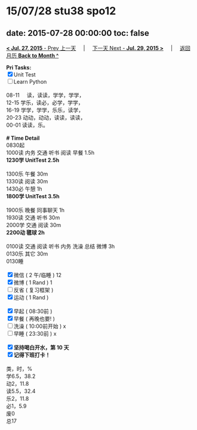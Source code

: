 # 15/07/28 stu38 spo12

date: 2015-07-28 00:00:00
toc: false
---
[**< Jul. 27, 2015** - Prev 上一天](/lifelogs/2015/07/d27.html) &nbsp; &nbsp; | &nbsp; &nbsp; [下一天 Next - **Jul. 29, 2015 >**](/lifelogs/2015/07/d29.html) &nbsp; &nbsp; |  &nbsp; &nbsp; [返回月历 **Back to Month ^**](/lifelogs/2015/07/index.html)
<br/><div><strong>Pri Tasks:</strong></div><div><input checked="true" type="checkbox"/>Unit Test</div><div><input type="checkbox"/>Learn Python</div><div><div><br clear="none"/></div></div><div>08-11     读，读读，学学，学学，</div><div>12-15 学乐，读必，必学，学学，</div><div>16-19 学学，学学，乐乐，读学，</div><div>20-23 动动，动动，读读，读读，</div><div>00-01 读读，乐。</div><div><br/></div><div><b># Time Detail</b></div><div>0830起</div><div>1000读 内务 交通 听书 阅读 早餐 1.5h</div><div><strong>1230学 UnitTest 2.5h</strong></div><div><br clear="none"/></div><div>1300乐 午餐 30m</div><div>1330读 阅读 30m</div><div>1430必 午憩 1h</div><div><strong>1800学 UnitTest 3.5h</strong></div><div><br clear="none"/></div><div>1900乐 晚餐 同事聊天 1h</div><div>1930读 交通 听书 30m</div><div>2000学 交通 阅读 30m</div><div><b>2200动 毽球 2h</b></div><div><br/></div><div>0100读 交通 阅读 听书 内务 洗澡 总结 微博 3h</div><div>0130乐 其它 30m</div><div>0130睡</div><div><br/></div><div><input checked="true" type="checkbox"/>微信 ( 2 午/临睡 ) 12</div><div><input checked="true" type="checkbox"/>微博 ( 1 Rand ) 1</div><div><input type="checkbox"/>反省 ( 复习框架 ) </div><div><input checked="true" type="checkbox"/>运动 ( 1 Rand ) </div><div><br/></div><div><input checked="true" type="checkbox"/>早起 ( 08:30前 ) </div><div><input checked="true" type="checkbox"/>早餐 ( 再晚也要! ) </div><div><input type="checkbox"/>洗澡 ( 10:00前开始 ) x<br/></div><div><input type="checkbox"/>早睡 ( 23:30前 ) x</div><div><b><br/></b></div><div><b><input checked="true" type="checkbox"/>坚持喝白开水，第 10 天</b></div><div><b><input checked="true" type="checkbox"/></b><b>记得</b><b>下班打卡！</b></div><div><br clear="none"/></div><div>类，时，%<br clear="none"/>学6.5，38.2<br clear="none"/>动2，11.8<br clear="none"/>读5.5，32.4<br clear="none"/>乐2，11.8<br clear="none"/>必1，5.9<br clear="none"/>废0<br clear="none"/>总17</div>
